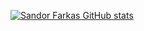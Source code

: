 [![Sandor Farkas GitHub stats](https://github-readme-stats.vercel.app/api?username=sandorfarkas)](https://github.com/anuraghazra/github-readme-stats)
